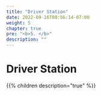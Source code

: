 ```yaml
---
title: "Driver Station"
date: 2022-09-16T08:56:14-07:00
weight: 5
chapter: true
pre: "<b>5. </b>"
description: ""
---
```


# Driver Station

{{% children description="true" %}}